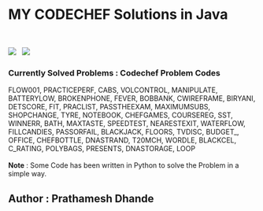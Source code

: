 # MY CODECHEF Solutions in Java
</br>

![](https://img.shields.io/badge/Language-Java_17.0.04-blue?style=flat-square&logo=java) &nbsp;
![](https://img.shields.io/badge/IDE-Eclipse_2022_06-darkgreen?style=flat-square&logo=eclipse) 



### Currently Solved Problems : Codechef Problem Codes 
FLOW001, PRACTICEPERF, CABS, VOLCONTROL, MANIPULATE, BATTERYLOW, BROKENPHONE, FEVER, BOBBANK, CWIREFRAME, BIRYANI, DETSCORE, FIT, PRACLIST, PASSTHEEXAM, MAXIMUMSUBS, SHOPCHANGE, TYRE, NOTEBOOK, CHEFGAMES, COURSEREG, SST, WINNERR, BATH, MAXTASTE, SPEEDTEST, NEARESTEXIT, WATERFLOW, FILLCANDIES, PASSORFAIL, BLACKJACK, FLOORS, TVDISC, BUDGET_, OFFICE, CHEFBOTTLE, DNASTRAND, T20MCH, WORDLE, BLACKCEL, C_RATING, POLYBAGS, PRESENTS, DNASTORAGE, LOOP
</br></br>
**Note** : Some Code has been written in Python to solve the Problem in a simple way.</br> 

## Author : Prathamesh Dhande